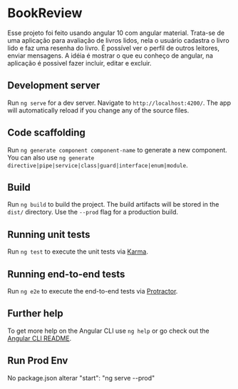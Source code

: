 # BookReview

Esse projeto foi feito usando angular 10 com angular material. Trata-se de uma aplicação para avaliação de livros lidos, nela o usuário cadastra o livro lido e faz uma resenha do livro. É possível ver o perfil de outros leitores, enviar mensagens.
A idéia é mostrar o que eu conheço de angular, na aplicação é possivel fazer incluir, editar e excluir.

## Development server

Run `ng serve` for a dev server. Navigate to `http://localhost:4200/`. The app will automatically reload if you change any of the source files.

## Code scaffolding

Run `ng generate component component-name` to generate a new component. You can also use `ng generate directive|pipe|service|class|guard|interface|enum|module`.

## Build

Run `ng build` to build the project. The build artifacts will be stored in the `dist/` directory. Use the `--prod` flag for a production build.

## Running unit tests

Run `ng test` to execute the unit tests via [Karma](https://karma-runner.github.io).

## Running end-to-end tests

Run `ng e2e` to execute the end-to-end tests via [Protractor](http://www.protractortest.org/).

## Further help

To get more help on the Angular CLI use `ng help` or go check out the [Angular CLI README](https://github.com/angular/angular-cli/blob/master/README.md).

## Run Prod Env
No package.json alterar "start": "ng serve --prod"
